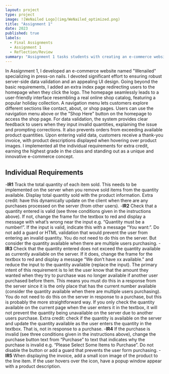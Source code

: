 ```yaml
---
layout: project
type: project
image: ![WeNailed Logo](img/WeNailed_optimized.png)
title: "Assignment 1"
date: 2023
published: true
labels:
  - Final Assignments
  - Assignment 1
  - Reflection/Review
summary: "Assignment 1 tasks students with creating an e-commerce website selling products or services of our choice. They must enable users to select quantities, validate input, calculate totals with tax and shipping, and display invoices. The project covers building an information system, designing a user interface, processing input on a server, and using dynamic data sources. Students use arrays of objects for product display, implement server-side data validation, and ensure good UI design. This assignment is part of a larger 3-part project, serving as a foundational step for our final assignments."
---
```


In Assignment 1, I developed an e-commerce website named "Wenailed" specializing in press-on nails. I devoted significant effort to ensuring robust server-side data validation and an appealing UI design. Going beyond the basic requirements, I added an extra index page redirecting users to the homepage when they click the logo. The homepage seamlessly leads to a user-friendly interface resembling a real online shop catalog, featuring a popular holiday collection. A navigation menu lets customers explore different sections like contact, about, or shop pages. Users can use the navigation menu above or the "Shop Here" button on the homepage to access the shop page. For data validation, the system provides clear feedback to users when they input invalid quantities, explaining the issue and prompting corrections. It also prevents orders from exceeding available product quantities. Upon entering valid data, customers receive a thank-you invoice, with product descriptions displayed when hovering over product images. I implemented all the individual requirements for extra credit, earning the highest grade in the class and standing out as a unique and innovative e-commerce concept.

## Individual Requirements   
-**IR1** Track the total quantity of each item sold. This needs to be implemented on the server when you remove sold items from the quantity available. Display total quantity sold with the product information. Extra credit: have this dynamically update on the client when there are any purchases processed on the server (from other users).
-**IR2** Check that a quantity entered is valid (see three conditions given in the instructions above). If not, change the frame for the textbox to red and display a message with what’s wrong near the input e.g. “Quantity must be a number!”. If the input is valid, indicate this with a message “You want:”. Do not add a guard or HTML validation that would prevent the user from entering an invalid quantity. You do not need to do this on the server. But consider the quantity available when there are multiple users purchasing.
-**IR3** Check that the quantity entered does not exceed the quantity available as currently available on the server. If it does, change the frame for the textbox to red and display a message “We don’t have xx available.” and reduce the input to the quantity available (replace the input). The primary intent of this requirement is to let the user know that the amount they wanted when they try to purchase was no longer available if another user purchased before them. This means you must do this in a response from the server since it is the only place that has the current number available (consider the quantity available when there are multiple users purchasing). You do not need to do this on the server in response to a purchase, but this is probably the more straightforward way. If you only check the quantity available on the current page when the user enters it in the textbox, it will not prevent the quantity being unavailable on the server due to another users purchase. Extra credit: check if the quantity is available on the server and update the quantity available as the user enters the quantity in the textbox. That is, not in response to a purchase.
-**IR4** If the purchase is invalid (see three conditions given in the instructions above), change the purchase button text from “Purchase” to text that indicates why the purchase is invalid e.g. “Please Select Some Items to Purchase”. Do not disable the button or add a guard that prevents the user form purchasing.
-**IR5** When displaying the invoice, add a small icon image of the product to the line item. If the user hovers over the icon, have a popup window appear with a product description.
